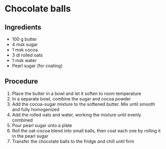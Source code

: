 # Chocolate balls
## Ingredients
- 100 g butter
- 4 msk sugar
- 1 msk cocoa
- 3 dl rolled oats
- 1 msk water
- Pearl sugar (for coating)
## Procedure
1. Place the butter in a bowl and let it soften to room temperature
2. In a separate bowl, combine the sugar and cocoa powder
3. Add the cocoa-sugar mixture to the softened butter. Mix until smooth and fully homogenized
4. Add the rolled oats and water, working the mixture until evenly combined
5. Pour pearl sugar onto a plate
6. Roll the oat-cocoa blend into small balls, then coat each one by rolling it in the pearl sugar
7. Transfer the chocolate balls to the fridge and chill until firm
